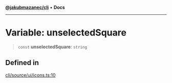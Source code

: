 [**@jakubmazanec/cli**](../../../README.md) • **Docs**

---

# Variable: unselectedSquare

> `const` **unselectedSquare**: `string`

## Defined in

[cli/source/ui/icons.ts:10](https://github.com/jakubmazanec/tools/blob/2afd81e4680434017b6f838733fd5ccd928cec42/packages/cli/source/ui/icons.ts#L10)
